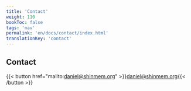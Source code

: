 ```yaml
---
title: 'Contact'
weight: 110
bookToc: false
tags: 'nav'
permalink: 'en/docs/contact/index.html'
translationKey: 'contact'
---
```


## Contact

{{< button href="mailto:daniel@shinmem.org" >}}daniel@shinmem.org{{< /button >}}
